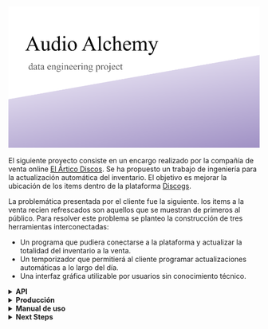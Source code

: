 ![portada](https://github.com/jvr0/AudioAlchemy/blob/main/img/portada.png)

El siguiente proyecto consiste en un encargo realizado por la compañía de venta online [El Ártico Discos](https://www.discogs.com/es/seller/elarticodiscos/profile "El Ártico Discos"). Se ha propuesto un trabajo de ingeniería para la actualización automática del inventario. El objetivo es mejorar la ubicación de los items dentro de la plataforma [Discogs](https://www.discogs.com/es/ "Discogs").

La problemática presentada por el cliente fue la siguiente. los items a la venta recien refrescados son aquellos que se muestran de primeros al público. Para resolver este problema se planteo la construcción de tres herramientas interconectadas: 
- Un programa que pudiera conectarse a la plataforma y actualizar la totalidad del inventario a la venta.
- Un temporizador que permitierá al cliente programar actualizaciones automáticas a lo largo del día.
- Una interfaz gráfica utilizable por usuarios sin conocimiento técnico.

<details>
<summary><strong>API</strong></summary>
<br>

##### Validación app <a name="validacion"></a>

El primer paso para la utilización de la api es la creación de una app en la: [web developer Discogs](https://www.discogs.com/es/settings/developers "web developer Discogs"). A continuación será necesario validar esta APP. Para mayor información de cómo validar la app ver el notebook [authorization](https://github.com/jvr0/AudioAlchemy/blob/main/notebooks/authorization.ipynb "authorization.ipynb"). Si fuera necesaria más documentación sobre esta API se puede encontrar en el siguiente [enlace](https://www.discogs.com/developers/# "enlace"). A continuación la estructura de la variable auth:

<details>
<summary>Estructura de Auth</summary>
<br>

```python
oauth = OAuth1(
        key],
        client_secret=secret],
        resource_owner_key=access_oauth_token,
        resource_owner_secret=access_oauth_token_secret,
        verifier=oauth_verifier
        )
```
</details>

##### Endpoints <a name="endpoints"></a>
Los endpoints utilizados para este proyecto son aquellos relacionados con el manejo y actualización del inventario. A continuación los ejemplos de uso. Para más información sobre el uso de los endpoints: [SRC](https://github.com/jvr0/AudioAlchemy/blob/main/src/support_API.py "SRC")

<details>
<summary>descarga_inventario</summary>
<br>

```python
def descarga_inventario(): # función que llama a la API, obtiene una url, descarga el contenido y lo transforma en un csv

    # Obtención del url del último inventario
    url = 'https://api.discogs.com/inventory/export'

    res = req.get(url, auth=oauth)

    url_inv= res.json()['items'][-1]['download_url']
    fecha = res.json()['items'][-1]['created_ts']

    # descarga del ZIP
    res = req.get(url_inv, auth=oauth)

    # escritura del archivo
    if res.status_code == 200:
        zip_file = zipfile.ZipFile(io.BytesIO(res.content))

        # guardamos nombre del archivo dentro del ZIP
        csv_file = zip_file.namelist()[0]

        csv_data = zip_file.read(csv_file).decode('utf-8')

        # guardamos el archivo csv
        with open('data/inventario.csv', 'w', encoding='utf-8') as f:
            f.write(csv_data)
        print(f"CSV updated as: 'inventario.csv' created on: {fecha}")
    else:
        print('Something is wrong', res.status_code)
```
</details>

<details>
<summary>descarga_streamlit</summary>
<br>

```python
def descarga_streamlit(): # función que llama a la API, obtiene una url, descarga el contenido en streamlit

    # Obtención del url del último inventario
    url = 'https://api.discogs.com/inventory/export'

    res = req.get(url, auth=oauth)

    url_inv= res.json()['items'][0]['download_url']

    # descarga del ZIP
    res = req.get(url_inv, auth=oauth)

    # escritura
    if res.status_code == 200:
        zip_file = zipfile.ZipFile(io.BytesIO(res.content))

        # Guardamos el nombre del archivo CSV dentro del ZIP
        csv_file = zip_file.namelist()[0]

        # Extraemos el contenido del archivo CSV
        content = zip_file.read(csv_file).decode('utf-8')

        return content
    else:
        return None
```
</details>

<details>
<summary>modificacion_precio_resta</summary>
<br>

```python
def modificacion_precio_resta(paquete): # función para crear csv de subida

    df = pd.read_csv('data/inventario.csv') # importamos csv

    upload = df[df.status == 'For Sale'] # solo items a la venta

    upload = upload.sample(n=paquete) # se seleccionan dos items aleatorios del inventario

    upload = upload[['listing_id','release_id', 'price']] # dejamos solo las columnas que interesan
    
    upload.price = upload.price - 0.01 # realizamos una pequeña modificación

    upload.price.round(2)

    upload.to_csv('data/upload.csv', sep=',', index=False) # exportamos

    if os.path.exists('data/upload.csv'):
        return ("File was successfully saved", "\n" ,upload[['listing_id','release_id', 'price']])
    else:
        return ('something went wrong saving the file')
```
</details>

<details>
<summary>lanzamiento_precio_resta</summary>
<br>

```python
def lanzamiento_precio_resta (paquete):
    modificacion_precio_resta(paquete)

    url = 'https://api.discogs.com/inventory/upload/change' # url para actualización

    csv_file_path = 'data/upload.csv' # camino hacía los datos

    files = {'upload': ('upload.csv', open(csv_file_path, 'rb'), 'text/csv')} # apertura para lanzamiento

    res = req.post(url, auth=oauth, files=files) # envió a la API

    if res.status_code == 200:
        return ('!!Actualización exitosa¡¡ Tienes otras ', res.headers['X-Discogs-Ratelimit-Remaining'], 'llamadas.')
    else:
        return ('Something is wrong', res.status_code)
```
</details>

<details>
<summary>lanzamiento_programado</summary>
<br>

```python
def lanzamiento_programado(paquete):

    nuevo_inventario() # llamada para pedir un nuevo inventario

    time.sleep(10)

    descarga_inventario() # llamada para descargar el nuevo inventario

    time.sleep(5)

    elegir = random.randint(1,2) # selección aleatoria del tipo de lanzamiento
    if elegir == 1:
        lanzamiento_precio_resta(paquete) # lanzamiento de resta .01
    else:
        lanzamiento_precio_aumento(paquete) # lanzamiento de suma .01

    print(elegir) # índica que tipo de lanzamiento se ha llevado a cabo
    
    return '¡Actualización correctamente programada!'
```
</details>

##### Formato de Archivos <a name="archivos"></a>
A la hora de la recepción y envío de archivos en la API se debe tener en cuenta lo siguiente:

<details>
<summary>Consideraciones sobre archivos</summary>
<br>

1. El archivo recibido en el endpoint ```url = 'https://api.discogs.com/inventory/export'``` será un ZIP, por lo que es necesaria la librería ```zipfile``` para poder descomprimirlo y abrirlo.
2. El archivo enviado para actualizar archivos al endpoint ```url = 'https://api.discogs.com/inventory/upload/change'``` debe ser un csv que previamente haya sido abierto en nuestro código.
3. El archivo csv enviado requería que se siguiera estrictamente el siguiente formato ```listing_id,release_id,price``` siendo price la columna que se desea modificar entre las opciones que se pueden encontrar en la documentación de la propia API.
</details>
</details>


<details>
<summary><strong>Producción</strong></summary>
<br>

#### 2. Puesta en producción <a name="produccion"></a>

Para la puesta en producción de este proyecto se ha optado por seguir dos caminos. El primero, el deploy nativo que podemos encontrar en todas las web creadas con [Streamlit](https://streamlit.io "Streamlit"). Y, el segundo, la puesta en producción ofrecida por AWS utilizando su capa gratuita para el producto [Amazon EC2 (Elastic Compute Cloud)](https://aws.amazon.com/es/ec2/ "Amazon EC2 (Elastic Compute Cloud)")

##### Streamlit <a name="streamlit"></a>

Nuestro primer proceso en la puesta en producción se ha llevado a cabo utilizando la propia funcionalidad de streamlit para este proceso. Nuestro objetivo era poder enviarle a nuestro cliente una url funcional donde el pudierá iniciar el programa desde su máquina. Para complir con esta propuesta se han hecho leves modificaciones en el código que permitan la funcionalidad online del programa. Algunas de estas moficiaciones han sido: cambio de rutas o leves cambios en la configuración de las funciones.

**Seguridad**Debido al carácter privado de este proyecto se ha buscado la implementación de dos tipos de seguridad. En primer lugar se ha utilizado, en la creación del streamlit, el uso de una contraseña para permitir al usuario el acceso a la información y funcionalidad. Y, en segundo lugar, se ha utilizado el apartado de secretos ofrecido por streamlit para el almacenamiento de los tokens necesarios por la API.

**Ejecutable**Por último se ha utilizado la herramienta nativefier para la creación de un ejecutable fácilmente transferible. Se ha añadido el logotipo del proyecto y se han creado versiones tanto para Mac como para Windows.

##### AWS <a name="AWS"></a>
</details>


<details>
<summary><strong>Manual de uso</strong></summary>
<br>

Para la correcta utilización de este software es necesario tener en cuenta las siguientes cuestiones:
1. Los inventarios se actualizan de forma dinámica dentro de la memoria de la web. Esto es, se necesita actualizar el inventario a través del botón ```Preparar descarga inventario``` para operar con el inventario actualizado.
2. Cuando se realizan actualizaciones programadas no es necesario actualizar el inventario. Se realiza de forma automática a través de la función escrita.
3. El tamaño del paquete enviado hace referencia a los items aleatorios que se seleccionarán para su actualización en Discogs. Darle a este parámetro la totalidad del inventario selecciona todos los items.
4. El funcionamiento de las actualizaciones programadas sigue una lógica de azar para seleccionar el tipo de envió. Selecciona a un 50/50 de probabilidades si suma o resta al precio, con el tiempo se estabilizará dejando el precio inalterado pero con los productos actualizados.
</details>



<details>
<summary><strong>Next Steps</strong></summary>
<br>

Aquí los Next Steps
</details>